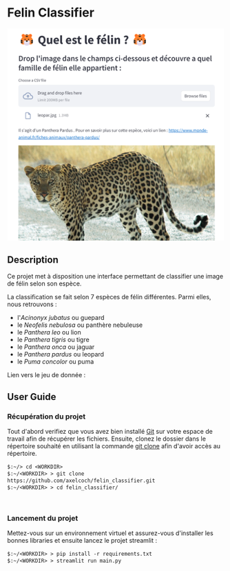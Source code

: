 # Felin Classifier 

![demo](images/demo.png)

## **Description**


Ce projet met à disposition une interface permettant de classifier une image de félin selon son espèce. 

La classification se fait selon 7 espèces de félin différentes. Parmi elles, nous retrouvons :
- l'*Acinonyx jubatus* ou guepard
- le *Neofelis nebulosa* ou panthère nebuleuse
- le *Panthera leo* ou lion
- le *Panthera tigris* ou tigre
- le *Panthera onca* ou jaguar
- le *Panthera pardus* ou leopard
- le *Puma concolor* ou puma

Lien vers le jeu de donnée :

## **User Guide**

### **Récupération du projet**

Tout d'abord verifiez que vous avez bien installé [Git](https://git-scm.com/) sur votre espace de travail afin de récupérer les fichiers.
Ensuite, clonez le dossier dans le répertoire souhaité en utilisant la commande [git clone](https://github.com/axelcoch/felin_classifier.git) afin d'avoir accès au répertoire.

```
$:~/> cd <WORKDIR>
$:~/<WORKDIR> > git clone https://github.com/axelcoch/felin_classifier.git
$:~/<WORKDIR> > cd felin_classifier/
```

<br>

### **Lancement du projet**

Mettez-vous sur un environnement virtuel et assurez-vous d'installer les bonnes libraries et ensuite lancez le projet streamlit : 

```
$:~/<WORKDIR> > pip install -r requirements.txt
$:~/<WORKDIR> > streamlit run main.py
```

<br>

<!-- ### **Composition du projet et liste des technologies utilisés**

Le projet est composé de 2 fichiers python :
* *nba_sciping.py* afin de récupérer les données et de les pousser dans notre base de données.
* *dashboard.py* afin d'afficher les données dans un dashboard intéractif.

Pour le scraping de données, nous avons utilisé :
* *requests* afin de faire nos requetes html (requêtes GET).
* *beautifulsoup* (bs4) afin de parser le code que l'on a récupéré.

Pour le traîtement et le stockage des données :
* *pandas* pour stocker nos données dans un dataframe afin de les traiter un peu.
* *mongodb* afin de stocker nos données transformées dedans pour les réutiliser plus tard.
  
Pour l'affichage des données :
* *Dash* afin de créer un dashboard intéractif.
* *Plotly express* afin de faire de mettre les données sous forme de graphique. -->

 
<br>

